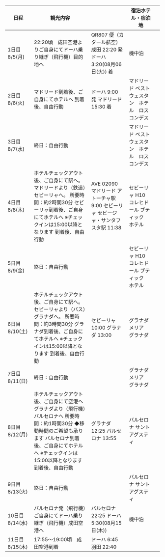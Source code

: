 | 日程                | 観光内容                                                                                                                                                                                                                                                                | 　                                                                                              | 宿泊ホテル・宿泊地                                             |   |
|---------------------|-------------------------------------------------------------------------------------------------------------------------------------------------------------------------------------------------------------------------------------------------------------------------|-------------------------------------------------------------------------------------------------|----------------------------------------------------------------|---|
| 1日目     8/5(月)   | 22:20頃　成田空港よりご自身にてドーハ乗り継ぎ（飛行機）目的地へ                                                                                                                                                                                                         |  QR807   便（カタール航空）     成田 22:20 発          ドーハ 3:20(08月06日(火)) 着             | 機中泊                                                         |   |
| 2日目     8/6(火)   | マドリード到着後、ご自身にてホテルへ          到着後、自由行動                                                                                                                                                                                                          | ドーハ 9:00 発      マドリード 15:30 着                                                         | マドリード          ベスト　ウェスタン　ホテル　ロス　コンデス |   |
| 3日目     8/7(水)   | 終日：自由行動                                                                                                                                                                                                                                                          | 　                                                                                              | マドリード          ベスト　ウェスタン　ホテル　ロス　コンデス |   |
| 4日目     8/8(木)   | ホテルチェックアウト後、ご自身にて駅へ。          マドリードより（鉄道）セビーリャへ。     所要時間：約2時間30分               セビーリャ到着後、ご自身にてホテルへ     ※チェックインは15:00以降となります          到着後、自由行動                                    | AVE 02090     マドリード アトーチャ駅 9:00     セビーリャ セビージャ・サンタフスタ駅 11:38      | セビーリャ           H10　コレヒドール ブティック　ホテル      |   |
| 5日目     8/9(金)   | 終日：自由行動                                                                                                                                                                                                                                                          | 　                                                                                              | セビーリャ           H10　コレヒドール ブティック　ホテル      |   |
| 6日目     8/10(土)  | ホテルチェックアウト後、ご自身にて駅へ。          セビーリャより（バス）グラナダへ。     所要時間：約3時間30分               グラナダ到着後、ご自身にてホテルへ     ※チェックインは15:00以降となります          到着後、自由行動                                        |  セビーリャ   10:00     グラナダ 13:00                                                          | グラナダ          メリア　グラナダ                             |   |
| 7日目     8/11(日)  | 終日：自由行動                                                                                                                                                                                                                                                          | 　                                                                                              | グラナダ          メリア　グラナダ                             |   |
| 8日目     8/12(月)  | ホテルチェックアウト後、ご自身にて空港へ               グラナダより（飛行機）バルセロナへ     所要時間：約1時間30分          ◆移動時間のご希望も承ります          バルセロナ到着後、ご自身にてホテルへ     ※チェックインは15:00以降となります          到着後、自由行動 | グラナダ   12:25      バルセロナ 13:55                                                          | バルセロナ          サントアグスティ                           |   |
| 9日目     8/13(火)  | 終日：自由行動                                                                                                                                                                                                                                                          | 　                                                                                              | バルセロナ          サントアグスティ                           |   |
| 10日目     8/14(水) | バルセロナ発（飛行機）ご自身にてドーハ乗り継ぎ（飛行機）成田空港へ                                                                                                                                                                                                      |  バルセロナ   22:25     ドーハ 5:30(08月15日(木))                                               | 機中泊                                                         |   |
| 11日目     8/15(木) | 17:55～19:00頃　成田空港到着                                                                                                                                                                                                                                            | ドーハ   6:45     羽田 22:40                                                                    | 　                                                             |   |
